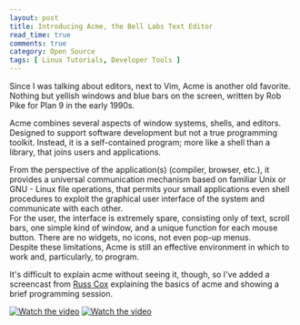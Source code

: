 ```yaml
---
layout: post
title: Introducing Acme, the Bell Labs Text Editor
read_time: true  
comments: true
category: Open Source
tags: [ Linux Tutorials, Developer Tools ]
---
```


Since I was talking about editors, next to Vim, Acme is another old favorite. Nothing but yellish windows and blue bars on the screen, written by Rob Pike for Plan 9 in the early 1990s.

Acme combines several aspects of window systems, shells, and editors. Designed to support software development but not a true programming toolkit. Instead, it is a self-contained program; more like a shell than a library, that joins users and applications. 

From the perspective of the application(s) (compiler, browser, etc.), it provides a universal communication mechanism based on familiar Unix or GNU - Linux file operations, that permits your small applications even shell procedures to exploit the graphical user interface of the system and communicate with each other.  
For the user, the interface is extremely spare, consisting only of text, scroll bars, one simple kind of window, and a unique function for each mouse button. There are no widgets, no icons, not even pop-up menus.  
Despite these limitations, Acme is still an effective environment in which to work and, particularly, to program.

It's difficult to explain acme without seeing it, though, so I've added a screencast from [Russ Cox](https://www.youtube.com/@rscgolang) explaining the basics of acme and showing a brief programming session. 

[![Watch the video](https://img.youtube.com/vi/dP1xVpMPn8M/maxresdefault.jpg)](https://youtu.be/dP1xVpMPn8M)
[![Watch the video](https://img.youtube.com/vi/wlR5gYd6um0/maxresdefault.jpg)](https://youtu.be/wlR5gYd6um0)

